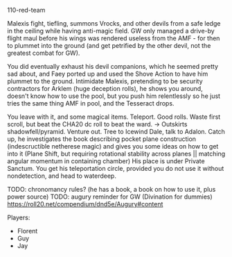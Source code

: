 110-red-team

Malexis fight, tiefling, summons Vrocks, and other devils from a safe ledge in the ceiling while having anti-magic field. GW only managed a drive-by flight maul before his wings was rendered useless from the AMF - for then to plummet into the ground (and get petrified by the other devil, not the greatest combat for GW).

You did eventually exhaust his devil companions, which he seemed pretty sad about, and Faey ported up and used the Shove Action to have him plummet to the ground.
Intimidate Malexis, pretending to be security contractors for Arklem (huge deception rolls), he shows you around, doesn't know how to use the pool, but you push him relentlessly so he just tries the same thing AMF in pool, and the Tesseract drops.

You leave with it, and some magical items. Teleport. Good rolls. Waste first scroll, but beat the CHA20 dc roll to beat the ward. -> Outskirts shadowfell/pyramid. Venture out.
Tree to Icewind Dale, talk to Adalon. Catch up, he investigates the book describing pocket plane construction (indescructible netherese magic) and gives you some ideas on how to get into it (Plane Shift, but requiring rotational stability across planes || matching angular momentum in containing chamber)
His place is under Private Sanctum. You get his teleportation circle, provided you do not use it without nondetection, and head to waterdeep.


TODO: chronomancy rules? (he has a book, a book on how to use it, plus power source)
TODO: augury reminder for GW (Divination for dummies)
https://roll20.net/compendium/dnd5e/Augury#content

Players:
- Florent
- Guy
- Jay
